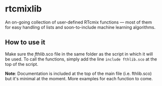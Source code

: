 # rtcmixlib
An on-going collection of user-defined RTcmix functions — most of them for easy handling of lists and soon-to-include machine learning algorithms.

## How to use it
Make sure the *fthlib*.sco file in the same folder as the script in which it will be used. To call the functions, simply add the line `include fthlib.sco` at the top of the script.

**Note**: Documentation is included at the top of the main file (i.e. fthlib.sco) but it's minimal at the moment. More examples for each function to come.
